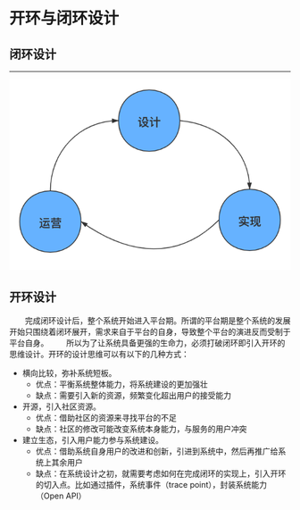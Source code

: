 # 开环与闭环设计

## 闭环设计

---
![闭环设计](../resoure/design.png)

## 开环设计

&emsp;&emsp;完成闭环设计后，整个系统开始进入平台期。所谓的平台期是整个系统的发展开始只围绕着闭环展开，需求来自于平台的自身，导致整个平台的演进反而受制于平台自身。
&emsp;&emsp;所以为了让系统具备更强的生命力，必须打破闭环即引入开环的思维设计。开环的设计思维可以有以下的几种方式：

- 横向比较，弥补系统短板。
  - 优点：平衡系统整体能力，将系统建设的更加强壮
  - 缺点：需要引入新的资源，频繁变化超出用户的接受能力
- 开源，引入社区资源。
  - 优点：借助社区的资源来寻找平台的不足
  - 缺点：社区的修改可能改变系统本身能力，与服务的用户冲突
- 建立生态，引入用户能力参与系统建设。
  - 优点：借助系统自身用户的改进和创新，引进到系统中，然后再推广给系统上其余用户
  - 缺点：在系统设计之初，就需要考虑如何在完成闭环的实现上，引入开环的切入点。比如通过插件，系统事件（trace point），封装系统能力（Open API）
